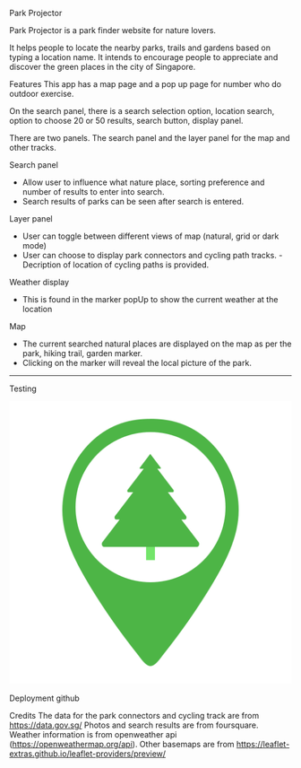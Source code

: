 Park Projector

Park Projector is a park finder website for nature lovers. 

It helps people to locate the nearby parks, trails and gardens based on typing a location name. It intends to encourage people to appreciate and discover the green places in the city of Singapore. 



Features
This app has a map page and a pop up page for number who do outdoor exercise. 

On the search panel, there is a search selection option, location search, option to choose 20 or 50 results, search button, display panel. 

There are two panels. 
The search panel and the layer panel for the map and other tracks.

Search panel
- Allow user to influence what nature place, sorting preference and number of results to enter into search.
- Search results of parks can be seen after search is entered. 


Layer panel
- User can toggle between different views of map (natural, grid or dark mode)
- User can choose to display park connectors and cycling path tracks. 
-Decription of location of cycling paths is provided. 


Weather display
- This is found in the marker popUp to show the current weather at the location 


Map
- The current searched natural places are displayed on the map as per the park, hiking trail, garden marker. 
- Clicking on the marker will reveal the local picture of the park.

--- 
Testing

![Screenshots of image test](images/tree.png)

Deployment
github



Credits
The data for the park connectors and cycling track are from https://data.gov.sg/
Photos and search results are from foursquare.
Weather information is from openweather api (https://openweathermap.org/api).
Other basemaps are from https://leaflet-extras.github.io/leaflet-providers/preview/ 
